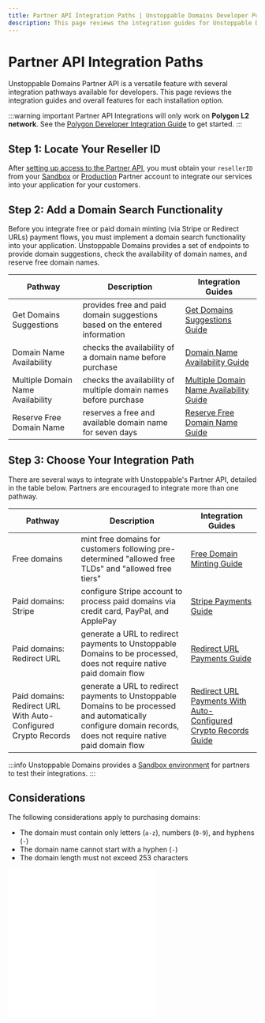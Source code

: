 ```yaml
---
title: Partner API Integration Paths | Unstoppable Domains Developer Portal
description: This page reviews the integration guides for Unstoppable Domains Partner API feature. This feature works for Polygon domains.
---
```


# Partner API Integration Paths

Unstoppable Domains Partner API is a versatile feature with several integration pathways available for developers. This page reviews the integration guides and overall features for each installation option.

:::warning important
Partner API Integrations will only work on **Polygon L2 network**. See the [Polygon Developer Integration Guide](/manage-domains/polygon-release-notes.md) to get started.
:::

## Step 1: Locate Your Reseller ID

After [setting up access to the Partner API](index.md), you must obtain your `resellerID` from your [Sandbox](https://www.ud-sandbox.com/partner-api-dashboard) or [Production](https://unstoppabledomains.com/partner-api-dashboard) Partner account to integrate our services into your application for your customers.

## Step 2: Add a Domain Search Functionality

Before you integrate free or paid domain minting (via Stripe or Redirect URLs) payment flows, you must implement a domain search functionality into your application. Unstoppable Domains provides a set of endpoints to provide domain suggestions, check the availability of domain names, and reserve free domain names.

| Pathway | Description | Integration Guides |
| - | - | - |
| Get Domains Suggestions | provides free and paid domain suggestions based on the entered information | [Get Domains Suggestions Guide](partner-integration-guides/get-domains-suggestions.md) |
| Domain Name Availability | checks the availability of a domain name before purchase | [Domain Name Availability Guide](partner-integration-guides/domain-name-availability.md) |
| Multiple Domain Name Availability | checks the availability of multiple domain names before purchase | [Multiple Domain Name Availability Guide](partner-integration-guides/multiple-domain-name-availability.md) |
| Reserve Free Domain Name | reserves a free and available domain name for seven days | [Reserve Free Domain Name Guide](partner-integration-guides/reserve-free-domain-name.md) |

## Step 3: Choose Your Integration Path

There are several ways to integrate with Unstoppable's Partner API, detailed in the table below. Partners are encouraged to integrate more than one pathway.

| Pathway | Description | Integration Guides |
| - | - | - |
| Free domains | mint free domains for customers following pre-determined "allowed free TLDs" and "allowed free tiers" | [Free Domain Minting Guide](partner-integration-guides/mint-free-domains.md) |
| Paid domains: Stripe | configure Stripe account to process paid domains via credit card, PayPal, and ApplePay | [Stripe Payments Guide](partner-integration-guides/stripe-payments.md) |
| Paid domains: Redirect URL | generate a URL to redirect payments to Unstoppable Domains to be processed, does not require native paid domain flow | [Redirect URL Payments Guide](partner-integration-guides/redirect-url-payments.md) |
| Paid domains: Redirect URL With Auto-Configured Crypto Records | generate a URL to redirect payments to Unstoppable Domains to be processed and automatically configure domain records, does not require native paid domain flow  | [Redirect URL Payments With Auto-Configured Crypto Records Guide](partner-integration-guides/redirect-url-payments-with-records.md) |

:::info
Unstoppable Domains provides a [Sandbox environment](set-up-sandbox-for-testing.md) for partners to test their integrations.
:::

## Considerations

The following considerations apply to purchasing domains:

* The domain must contain only letters (`a-z`), numbers (`0-9`), and hyphens (`-`)
* The domain name cannot start with a hyphen (`-`)
* The domain length must not exceed 253 characters

<embed src="/snippets/_discord.md" />

<embed src="/snippets/_partner-survey-embed.md" />
